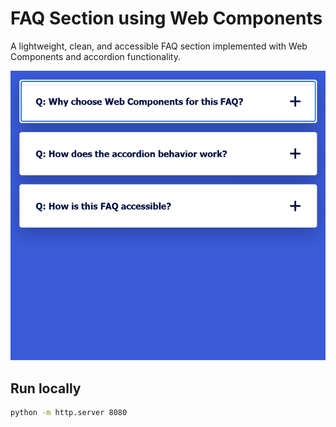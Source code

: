 # FAQ Section using Web Components

A lightweight, clean, and accessible FAQ section implemented with Web Components and accordion functionality.

<p><img src="preview.gif" alt="preview"></img></p>

## Run locally

```bash
python -m http.server 8080
```
